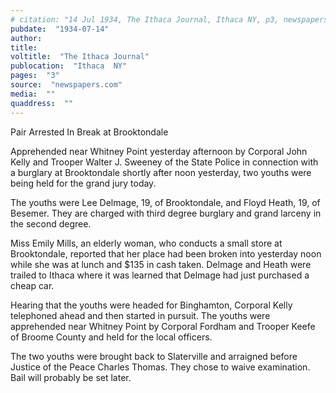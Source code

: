 ```yaml
---
# citation: "14 Jul 1934, The Ithaca Journal, Ithaca NY, p3, newspapers.com."
pubdate:  "1934-07-14"
author: 
title: 
voltitle:  "The Ithaca Journal"
publocation:  "Ithaca  NY"
pages:  "3"
source:  "newspapers.com"
media:  ""
quaddress:  ""
---
```

Pair Arrested In Break at Brooktondale 

Apprehended near Whitney Point yesterday afternoon by Corporal John Kelly and Trooper Walter J. Sweeney of the State Police in connection with a burglary at Brooktondale shortly after noon yesterday, two youths were being held for the grand jury today. 

The youths were Lee Delmage, 19, of Brooktondale, and Floyd Heath, 19, of Besemer. They are charged with third degree burglary and grand larceny in the second degree. 

Miss Emily Mills, an elderly woman, who conducts a small store at Brooktondale, reported that her place had been broken into yesterday noon while she was at lunch and $135 in cash taken. Delmage and Heath were trailed to Ithaca where it was learned that Delmage had just purchased a cheap car. 

Hearing that the youths were headed for Binghamton, Corporal Kelly telephoned ahead and then started in pursuit. The youths were apprehended near Whitney Point by Corporal Fordham and Trooper Keefe of Broome County and held for the local officers. 

The two youths were brought back to Slaterville and arraigned before Justice of the Peace Charles Thomas. They chose to waive examination. Bail will probably be set later. 

